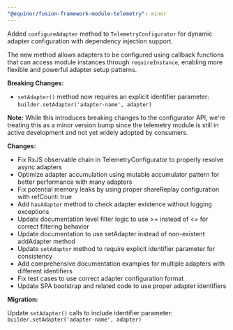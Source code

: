 ```yaml
---
"@equinor/fusion-framework-module-telemetry": minor
---
```


Added `configureAdapter` method to `TelemetryConfigurator` for dynamic adapter configuration with dependency injection support.

The new method allows adapters to be configured using callback functions that can access module instances through `requireInstance`, enabling more flexible and powerful adapter setup patterns.

**Breaking Changes:**
- `setAdapter()` method now requires an explicit identifier parameter: `builder.setAdapter('adapter-name', adapter)`

**Note:** While this introduces breaking changes to the configurator API, we're treating this as a minor version bump since the telemetry module is still in active development and not yet widely adopted by consumers.

**Changes:**
- Fix RxJS observable chain in TelemetryConfigurator to properly resolve async adapters
- Optimize adapter accumulation using mutable accumulator pattern for better performance with many adapters
- Fix potential memory leaks by using proper shareReplay configuration with refCount: true
- Add `hasAdapter` method to check adapter existence without logging exceptions
- Update documentation level filter logic to use >= instead of <= for correct filtering behavior
- Update documentation to use setAdapter instead of non-existent addAdapter method
- Update `setAdapter` method to require explicit identifier parameter for consistency
- Add comprehensive documentation examples for multiple adapters with different identifiers
- Fix test cases to use correct adapter configuration format
- Update SPA bootstrap and related code to use proper adapter identifiers

**Migration:**

Update `setAdapter()` calls to include identifier parameter: `builder.setAdapter('adapter-name', adapter)`

